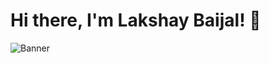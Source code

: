 # Hi there, I'm Lakshay Baijal! 👋

![Banner](https://cdn.siasat.com/wp-content/uploads/2020/06/IIIT-Hyderabad.jpg)
